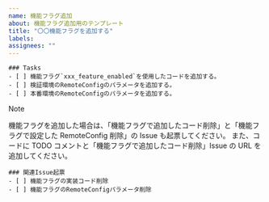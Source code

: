 ```yaml
---
name: 機能フラグ追加
about: 機能フラグ追加用のテンプレート
title: "〇〇機能フラグを追加する"
labels:
assignees: ""
---
```


```[tasklist]
### Tasks
- [ ] 機能フラグ`xxx_feature_enabled`を使用したコードを追加する。
- [ ] 検証環境のRemoteConfigのパラメータを追加する。
- [ ] 本番環境のRemoteConfigのパラメータを追加する。
```

> [!NOTE]
> 機能フラグを追加した場合は、「機能フラグで追加したコード削除」と「機能フラグで設定した RemoteConfig 削除」の Issue も起票してください。
> また、コードに TODO コメントと「機能フラグで追加したコード削除」Issue の URL を追加してください。

```[tasklist]
### 関連Issue起票
- [ ] 機能フラグの実装コード削除
- [ ] 機能フラグのRemoteConfigパラメータ削除
